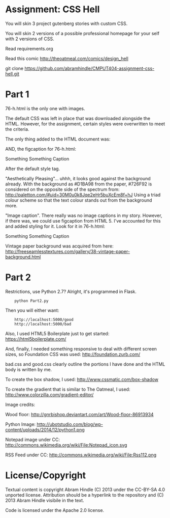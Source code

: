 Assignment: CSS Hell
====================

You will skin 3 project gutenberg stories with custom CSS.

You will skin 2 versions of a possible professional homepage for your
self with 2 versions of CSS.

Read requirements.org

Read this comic http://theoatmeal.com/comics/design_hell

git clone https://github.com/abramhindle/CMPUT404-assignment-css-hell.git

Part 1
======
76-h.html is the only one with images.

The default CSS was left in place that was downloaded alongside the HTML. However, for the assignment, 
certain styles were overwritten to meet the criteria.

The only thing added to the HTML document was:
<link type="text/css" rel="stylesheet" href="css/styles.css" />

AND, the figcaption for 76-h.html:
<figcaption>Something Something Caption</figcaption>

After the default style tag.

"Aesthetically Pleasing"... uhhh, it looks good against the background already.
With the background as #D1BA98 from the paper, #726F92 is considered on the opposite side of the spectrum from:
http://paletton.com/#uid=30M0u0k8Jqe2eHr5buXcEm8f+hJ
Using a triad colour scheme so that the text colour stands out from the background more.

"Image caption". There really was no image captions in my story. However, if there was, we could use figcaption 
from HTML 5. I've accounted for this and added styling for it. Look for it in 76-h.html:
<figcaption>Something Something Caption</figcaption>

Vintage paper background was acquired from here:
http://freeseamlesstextures.com/gallery/38-vintage-paper-background.html

Part 2
======
Restrictions, use Python 2.7? Alright, it's programmed in Flask.

```
    python Part2.py
```

Then you will either want:

```
    http://localhost:5000/good
    http://localhost:5000/bad
```

Also, I used HTML5 Boilerplate just to get started:
https://html5boilerplate.com/

And, finally, I needed something responsive to deal with different screen sizes, so Foundation CSS was used:
http://foundation.zurb.com/

bad.css and good.css clearly outline the portions I have done and the HTML body is written by me.

To create the box shadow, I used:
http://www.cssmatic.com/box-shadow

To create the gradient that is similar to The Oatmeal, I used:
http://www.colorzilla.com/gradient-editor/

Image credits:

Wood floor:
http://gnrbishop.deviantart.com/art/Wood-floor-86913934

Python Image:
http://ubotstudio.com/blog/wp-content/uploads/2014/12/python1.png

Notepad image under CC:
http://commons.wikimedia.org/wiki/File:Notepad_icon.svg

RSS Feed under CC:
http://commons.wikimedia.org/wiki/File:Rss112.png


License/Copyright
=================

Textual content is copyright Abram Hindle (C) 2013 under the CC-BY-SA
4.0 unported license. Attribution should be a hyperlink to the
repository and (C) 2013 Abram Hindle visibile in the text.

Code is licensed under the Apache 2.0 license.


